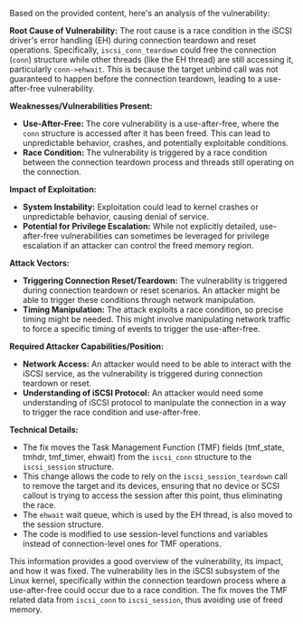Based on the provided content, here's an analysis of the vulnerability:

**Root Cause of Vulnerability:**
The root cause is a race condition in the iSCSI driver's error handling (EH) during connection teardown and reset operations. Specifically, `iscsi_conn_teardown` could free the connection (`conn`) structure while other threads (like the EH thread) are still accessing it, particularly `conn->ehwait`. This is because the target unbind call was not guaranteed to happen before the connection teardown, leading to a use-after-free vulnerability.

**Weaknesses/Vulnerabilities Present:**
- **Use-After-Free:** The core vulnerability is a use-after-free, where the `conn` structure is accessed after it has been freed. This can lead to unpredictable behavior, crashes, and potentially exploitable conditions.
- **Race Condition:** The vulnerability is triggered by a race condition between the connection teardown process and threads still operating on the connection.

**Impact of Exploitation:**
- **System Instability:** Exploitation could lead to kernel crashes or unpredictable behavior, causing denial of service.
- **Potential for Privilege Escalation:** While not explicitly detailed, use-after-free vulnerabilities can sometimes be leveraged for privilege escalation if an attacker can control the freed memory region.

**Attack Vectors:**
- **Triggering Connection Reset/Teardown:** The vulnerability is triggered during connection teardown or reset scenarios. An attacker might be able to trigger these conditions through network manipulation.
- **Timing Manipulation:** The attack exploits a race condition, so precise timing might be needed. This might involve manipulating network traffic to force a specific timing of events to trigger the use-after-free.

**Required Attacker Capabilities/Position:**
- **Network Access:** An attacker would need to be able to interact with the iSCSI service, as the vulnerability is triggered during connection teardown or reset.
- **Understanding of iSCSI Protocol:** An attacker would need some understanding of iSCSI protocol to manipulate the connection in a way to trigger the race condition and use-after-free.

**Technical Details:**
- The fix moves the Task Management Function (TMF) fields (tmf\_state, tmhdr, tmf\_timer, ehwait) from the `iscsi_conn` structure to the `iscsi_session` structure.
- This change allows the code to rely on the `iscsi_session_teardown` call to remove the target and its devices, ensuring that no device or SCSI callout is trying to access the session after this point, thus eliminating the race.
- The `ehwait` wait queue, which is used by the EH thread, is also moved to the session structure.
- The code is modified to use session-level functions and variables instead of connection-level ones for TMF operations.

This information provides a good overview of the vulnerability, its impact, and how it was fixed. The vulnerability lies in the iSCSI subsystem of the Linux kernel, specifically within the connection teardown process where a use-after-free could occur due to a race condition. The fix moves the TMF related data from `iscsi_conn` to `iscsi_session`, thus avoiding use of freed memory.